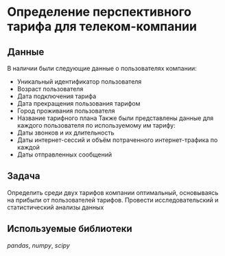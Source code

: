 # Определение перспективного тарифа для телеком-компании


## Данные

В наличии были следующие данные о пользователях компании:
- Уникальный идентификатор пользователя
- Возраст пользователя
- Дата подключения тарифа
- Дата прекращения пользования тарифом
- Город проживания пользователя
- Название тарифного плана
Также были представлены данные для каждого пользователя по используемому им тарифу:
- Даты звонков и их длительность
- Даты интернет-сессий и объём потраченного интернет-трафика по каждой
- Даты отправленных сообщений

## Задача

Определить среди двух тарифов компании оптимальный, основываясь на прибыли от пользователей тарифов. Провести исследовательский и статистический анализы данных

## Используемые библиотеки
*pandas*, *numpy*, *scipy*
